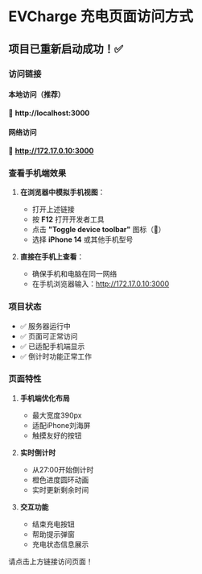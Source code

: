 # EVCharge 充电页面访问方式

## 项目已重新启动成功！✅

### 访问链接

#### 本地访问（推荐）
🔗 **http://localhost:3000**

#### 网络访问
🔗 **http://172.17.0.10:3000**

### 查看手机端效果

1. **在浏览器中模拟手机视图**：
   - 打开上述链接
   - 按 **F12** 打开开发者工具
   - 点击 **"Toggle device toolbar"** 图标（📱）
   - 选择 **iPhone 14** 或其他手机型号

2. **直接在手机上查看**：
   - 确保手机和电脑在同一网络
   - 在手机浏览器输入：http://172.17.0.10:3000

### 项目状态

- ✅ 服务器运行中
- ✅ 页面可正常访问
- ✅ 已适配手机端显示
- ✅ 倒计时功能正常工作

### 页面特性

1. **手机端优化布局**
   - 最大宽度390px
   - 适配iPhone刘海屏
   - 触摸友好的按钮

2. **实时倒计时**
   - 从27:00开始倒计时
   - 橙色进度圆环动画
   - 实时更新剩余时间

3. **交互功能**
   - 结束充电按钮
   - 帮助提示弹窗
   - 充电状态信息展示

请点击上方链接访问页面！